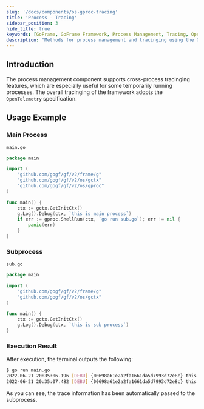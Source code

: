 ```yaml
---
slug: '/docs/components/os-gproc-tracing'
title: 'Process - Tracing'
sidebar_position: 3
hide_title: true
keywords: [GoFrame, GoFrame Framework, Process Management, Tracing, OpenTelemetry, Cross-Process, Main Process, Subprocess, gproc, os-gproc-tracing]
description: "Methods for process management and tracinging using the GoFrame framework. By utilizing the OpenTelemetry specification, it supports cross-process tracinging features, making it very suitable for temporarily running processes. The example code demonstrates how to start a subprocess in the main process and pass trace information, showcasing the powerful capabilities of the GoFrame framework in process management."
---
```


## Introduction

The process management component supports cross-process tracinging features, which are especially useful for some temporarily running processes. The overall tracinging of the framework adopts the `OpenTelemetry` specification.

## Usage Example

### Main Process

`main.go`

```go
package main

import (
    "github.com/gogf/gf/v2/frame/g"
    "github.com/gogf/gf/v2/os/gctx"
    "github.com/gogf/gf/v2/os/gproc"
)

func main() {
    ctx := gctx.GetInitCtx()
    g.Log().Debug(ctx, `this is main process`)
    if err := gproc.ShellRun(ctx, `go run sub.go`); err != nil {
        panic(err)
    }
}
```

### Subprocess

`sub.go`

```go
package main

import (
    "github.com/gogf/gf/v2/frame/g"
    "github.com/gogf/gf/v2/os/gctx"
)

func main() {
    ctx := gctx.GetInitCtx()
    g.Log().Debug(ctx, `this is sub process`)
}
```

### Execution Result

After execution, the terminal outputs the following:

```bash
$ go run main.go
2022-06-21 20:35:06.196 [DEBU] {00698a61e2a2fa1661da5d7993d72e8c} this is main process
2022-06-21 20:35:07.482 [DEBU] {00698a61e2a2fa1661da5d7993d72e8c} this is sub process
```

As you can see, the trace information has been automatically passed to the subprocess.